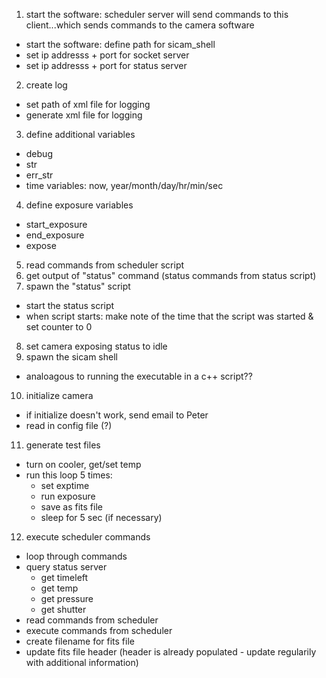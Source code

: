 1. start the software: scheduler server will send commands to this client...which sends commands to the camera software
- start the software: define path for sicam_shell
- set ip addresss + port for socket server
- set ip addresss + port for status server
2. create log
- set path of xml file for logging
- generate xml file for logging
3. define additional variables
- debug
- str
- err_str
- time variables: now, year/month/day/hr/min/sec
4. define exposure variables
- start_exposure
- end_exposure
- expose
5. read commands from scheduler script
6. get output of "status" command (status commands from status script)
7. spawn the "status" script
- start the status script
- when script starts: make note of the time that the script was started & set counter to 0
8. set camera exposing status to idle
9. spawn the sicam shell
- analoagous to running the executable in a c++ script??
10. initialize camera
- if initialize doesn't work, send email to Peter
- read in config file (?)
11. generate test files
- turn on cooler, get/set temp
- run this loop 5 times:
    - set exptime
    - run exposure
    - save as fits file
    - sleep for 5 sec (if necessary)
12. execute scheduler commands
- loop through commands
- query status server
    - get timeleft
    - get temp
    - get pressure
    - get shutter
- read commands from scheduler
- execute commands from scheduler
- create filename for fits file
- update fits file header (header is already populated - update regularily with additional information)


